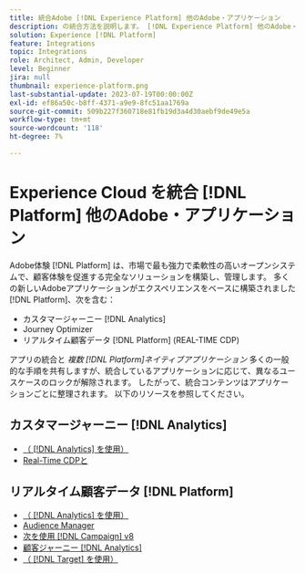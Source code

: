 ```yaml
---
title: 統合Adobe [!DNL Experience Platform] 他のAdobe・アプリケーション
description: の統合方法を説明します。 [!DNL Experience Platform] 他のAdobe・アプリケーション
solution: Experience [!DNL Platform]
feature: Integrations
topic: Integrations
role: Architect, Admin, Developer
level: Beginner
jira: null
thumbnail: experience-platform.png
last-substantial-update: 2023-07-19T00:00:00Z
exl-id: ef86a50c-b8ff-4371-a9e9-8fc51aa1769a
source-git-commit: 509b227f360718e81fb19d3a4d30aebf9de49e5a
workflow-type: tm+mt
source-wordcount: '118'
ht-degree: 7%

---
```


# Experience Cloud を統合 [!DNL Platform] 他のAdobe・アプリケーション

Adobe体験 [!DNL Platform] は、市場で最も強力で柔軟性の高いオープンシステムで、顧客体験を促進する完全なソリューションを構築し、管理します。 多くの新しいAdobeアプリケーションがエクスペリエンスをベースに構築されました [!DNL Platform]、次を含む：

* カスタマージャーニー [!DNL Analytics]
* Journey Optimizer
* リアルタイム顧客データ [!DNL Platform] (REAL-TIME CDP)

アプリの統合と _複数 [!DNL Platform]ネイティブアプリケーション_ 多くの一般的な手順を共有しますが、統合しているアプリケーションに応じて、異なるユースケースのロックが解除されます。 したがって、統合コンテンツはアプリケーションごとに整理されます。 以下のリソースを参照してください。


## カスタマージャーニー [!DNL Analytics]

* [（ [!DNL Analytics] を使用）](../cja/customer-journey-analytics-analytics.md)
* [Real-Time CDPと](../cja/cja-rtcdp.md)

## リアルタイム顧客データ [!DNL Platform]

* [（ [!DNL Analytics] を使用）](../rtcdp/rtcdp-analytics.md)
* [Audience Manager](../rtcdp/rtcdp-aam.md)
* [次を使用 [!DNL Campaign] v8](../rtcdp/rtcdp-campaign.md)
* [顧客ジャーニー [!DNL Analytics]](../rtcdp/rtcdp-cja.md)
* [（ [!DNL Target] を使用）](../rtcdp/rtcdp-target.md)
